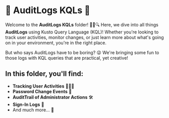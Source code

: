 # 🎉 AuditLogs KQLs 🎉

Welcome to the **AuditLogs KQLs** folder! 🕵️‍♂️🔍 Here, we dive into all things **AuditLogs** using Kusto Query Language (KQL)! Whether you're looking to track user activities, monitor changes, or just learn more about what's going on in your environment, you're in the right place.

But who says AuditLogs have to be boring? 😜 We're bringing some fun to those logs with KQL queries that are practical, yet creative!

## In this folder, you'll find:

- **Tracking User Activities** 👨‍💻🔐
- **Password Change Events** 🔑
- **AuditTrail of Administrator Actions** 🛠️
- **Sign-In Logs** 📅
- And much more... 🎉
